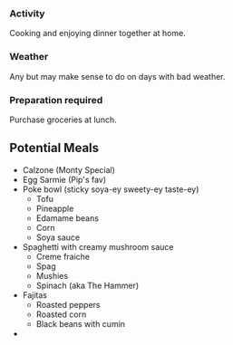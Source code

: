 ### Activity
Cooking and enjoying dinner together at home.
### Weather 
Any but may make sense to do on days with bad weather.
### Preparation required
Purchase groceries at lunch.
## Potential Meals 
- Calzone (Monty Special)
- Egg Sarmie (Pip's fav)
- Poke bowl (sticky soya-ey sweety-ey taste-ey)
	- Tofu 
	- Pineapple 
	- Edamame beans 
	- Corn 
	- Soya sauce  
- Spaghetti with creamy mushroom sauce
	- Creme fraiche 
	- Spag
	- Mushies
	- Spinach (aka The Hammer)
- Fajitas
	- Roasted peppers
	- Roasted corn 
	- Black beans with cumin
- 